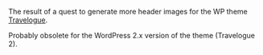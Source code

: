 The result of a quest to generate more header images for the WP theme [Travelogue](http://www.podq.com/travelogue/).

Probably obsolete for the WordPress 2.x version of the theme (Travelogue 2).